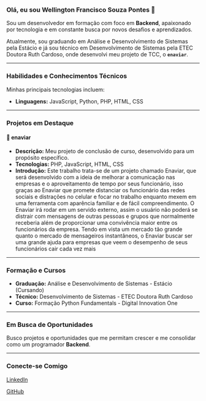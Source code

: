 ### Olá, eu sou Wellington Francisco Souza Pontes 👋

Sou um desenvolvedor em formação com foco em **Backend**, apaixonado por tecnologia e em constante busca por novos desafios e aprendizados.

Atualmente, sou graduando em Análise e Desenvolvimento de Sistemas pela Estácio e já sou técnico em Desenvolvimento de Sistemas pela ETEC Doutora Ruth Cardoso, onde desenvolvi meu projeto de TCC, o **`enaviar`**.

---

### Habilidades e Conhecimentos Técnicos

Minhas principais tecnologias incluem:

- **Linguagens:** JavaScript, Python, PHP, HTML, CSS

---

### Projetos em Destaque

#### 🚀 **enaviar**

* **Descrição:** Meu projeto de conclusão de curso, desenvolvido para um propósito específico.
* **Tecnologias:** PHP, JavaScript, HTML, CSS
* **Introdução:** Este trabalho trata-se de um projeto chamado Enaviar, que será desenvolvido com a ideia de melhorar a comunicação nas empresas e  o aproveitamento de tempo por seus funcionário, isso graças ao Enaviar que promete distanciar os funcionário das redes sociais e distrações no celular e focar no trabalho enquanto mexem em uma ferramenta com aparência familiar e de fácil compreendimento. O Enaviar irá rodar em um servido externo, assim o usuário não poderá se distrair com mensagens de outras pessoas e grupos que normalmente receberia além de proporcionar uma convivência maior entre os funcionários da empresa. Tendo em vista um mercado tão grande quanto o mercado de mensageiros instantâneos, o Enaviar buscar ser uma grande ajuda para empresas que veem o desempenho de seus funcionários cair cada vez mais

---

### Formação e Cursos

- **Graduação:** Análise e Desenvolvimento de Sistemas - Estácio (Cursando)
- **Técnico:** Desenvolvimento de Sistemas - ETEC Doutora Ruth Cardoso
- **Curso:** Formação Python Fundamentals - Digital Innovation One

---

### Em Busca de Oportunidades

Busco projetos e oportunidades que me permitam crescer e me consolidar como um programador **Backend**.

---

### Conecte-se Comigo

[LinkedIn](https://www.linkedin.com/in/wellington-pontes-556402176/)

[GitHub](https://github.com/WellingtonPontes)
